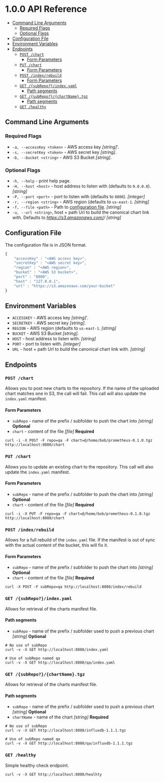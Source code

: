 # 1.0.0 API Reference

<!-- START doctoc generated TOC please keep comment here to allow auto update -->
<!-- DON'T EDIT THIS SECTION, INSTEAD RE-RUN doctoc TO UPDATE -->


- [Command Line Arguments](#command-line-arguments)
  - [Required Flags](#required-flags)
  - [Optional Flags](#optional-flags)
- [Configuration File](#configuration-file)
- [Environment Variables](#environment-variables)
- [Endpoints](#endpoints)
  - [`POST /chart`](#post-chart)
    - [Form Parameters](#form-parameters)
  - [`PUT /chart`](#put-chart)
    - [Form Parameters](#form-parameters-1)
  - [`POST /index/rebuild`](#post-indexrebuild)
    - [Form Parameters](#form-parameters-2)
  - [`GET /{subRepo?}/index.yaml`](#get-subrepoindexyaml)
    - [Path segments](#path-segments)
  - [`GET /{subRepo?}/{chartName}.tgz`](#get-subrepochartnametgz)
    - [Path segments](#path-segments-1)
  - [`GET /healthy`](#get-healthy)

<!-- END doctoc generated TOC please keep comment here to allow auto update -->

## Command Line Arguments

### Required Flags

- `-a, --accessKey <token>` - AWS access key *[string]*'.
- `-s, --secretKey <token>` - AWS secret key *[string]*.
- `-b, --bucket <string>` - AWS S3 Bucket *[string]*.

### Optional Flags

- `-h, --help` - print help page.
- `-H, --host <host>` - host address to listen with (defaults to `0.0.0.0`). *[string]*
- `-P, --port <port>` - port to listen with (defaults to `8080`). *[integer]*
- `-r, --region <string>` - AWS region (defaults to `us-east-1`. *[string]*
- `-f, --file <path>` - Path to [configuration file](#configuration-file). *[string]*
- `-u, --url <string>`, host + path Url to build the canonical chart link with. Defaults to _https://s3.amazonaws.com/<bucket>/<subRepo>_ *[string]*

## Configuration File

The configuration file is in JSON format.

```Javascript
{
    "accessKey" : "<AWS access key>",
    "secretKey" : "<AWS secret key>",
    "region" : "<AWS region>",
    "bucket" : "<AWS S3 bucket>",
    "port" : "8080",
    "host" : "127.0.0.1",
    "url" : "https://s3.amazonaws.com/your-bucket"
}
```

## Environment Variables

- `ACCESSKEY` - AWS access key *[string]*'.
- `SECRETKEY` - AWS secret key *[string]*.
- `REGION` - AWS region (defaults to `us-east-1`. *[string]*
- `BUCKET` - AWS S3 Bucket *[string]*.
- `HOST` - host address to listen with. *[string]*
- `PORT` - port to listen with. *[integer]*
- `URL` - host + path Url to build the canonical chart link with. *[string]*

## Endpoints

### `POST /chart`
Allows you to post new charts to the repository.  If the name of the uploaded chart matches one in S3, the call will fail.  This call will also update the `index.yaml` manifest.

#### Form Parameters
- `subRepo` - name of the prefix / subfolder to push the chart into *[string]* **Optional**
- `chart` - content of the file *[file]* **Required**

```
curl -i -X POST -F repo=qa -F chart=@/home/bob/prometheus-0.1.0.tgz http://localhost:8080/chart
```

### `PUT /chart`
Allows you to update an existing chart to the repository.  This call will also update the `index.yaml` manifest.

#### Form Parameters
- `subRepo` - name of the prefix / subfolder to push the chart into *[string]* **Optional**
- `chart` - content of the file *[file]* **Required**

```
curl -i -X PUT -F repo=qa -F chart=@/home/bob/prometheus-0.1.0.tgz http://localhost:8080/chart
```

### `POST /index/rebuild`
Allows for a full rebuild of the `index.yaml` file.  If the manifest is out of sync with the actual content of the bucket, this will fix it.

#### Form Parameters
- `subRepo` - name of the prefix / subfolder to push the chart into *[string]* **Optional**
- `chart` - content of the file *[file]* **Required**

```
curl -X POST -F subRepo=qa http://localhost:8080/index/rebuild
```

### `GET /{subRepo?}/index.yaml`
Allows for retrieval of the charts manifest file.

#### Path segments
- `subRepo` - name of the prefix / subfolder used to push a previous chart *[string]* **Optional**

```
# No use of subRepo
curl -v -X GET http://localhost:8080/index.yaml

# Use of subRepo named qa
curl -v -X GET http://localhost:8080/qa/index.yaml
```

### `GET /{subRepo?}/{chartName}.tgz`
Allows for retrieval of the charts manifest file.

#### Path segments
- `subRepo` - name of the prefix / subfolder used to push a previous chart *[string]* **Optional**
- `chartName` - name of the chart *[string]* **Required**

```
# No use of subRepo
curl -v -X GET http://localhost:8080/influxdb-1.1.1.tgz

# Use of subRepo named qa
curl -v -X GET http://localhost:8080/qa/influxdb-1.1.1.tgz
```

### `GET /healthy`
Simple healthy check endpoint.

```
curl -v -X GET http://localhost:8080/healhty
```
